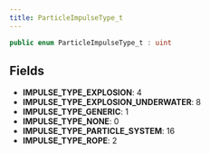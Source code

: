 ```yaml
---
title: ParticleImpulseType_t
---
```


```csharp
public enum ParticleImpulseType_t : uint
```

## Fields

- **IMPULSE_TYPE_EXPLOSION**: 4
- **IMPULSE_TYPE_EXPLOSION_UNDERWATER**: 8
- **IMPULSE_TYPE_GENERIC**: 1
- **IMPULSE_TYPE_NONE**: 0
- **IMPULSE_TYPE_PARTICLE_SYSTEM**: 16
- **IMPULSE_TYPE_ROPE**: 2

